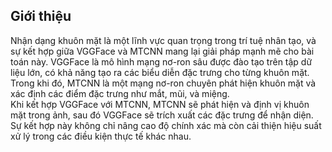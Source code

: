 ## Giới thiệu

Nhận dạng khuôn mặt là một lĩnh vực quan trọng trong trí tuệ nhân tạo, và sự kết hợp giữa VGGFace và MTCNN mang lại giải pháp mạnh mẽ cho bài toán này. VGGFace là mô hình mạng nơ-ron sâu được đào tạo trên tập dữ liệu lớn, có khả năng tạo ra các biểu diễn đặc trưng cho từng khuôn mặt. Trong khi đó, MTCNN là một mạng nơ-ron chuyên phát hiện khuôn mặt và xác định các điểm đặc trưng như mắt, mũi, và miệng.
<br>
Khi kết hợp VGGFace với MTCNN, MTCNN sẽ phát hiện và định vị khuôn mặt trong ảnh, sau đó VGGFace sẽ trích xuất các đặc trưng để nhận diện. Sự kết hợp này không chỉ nâng cao độ chính xác mà còn cải thiện hiệu suất xử lý trong các điều kiện thực tế khác nhau.
